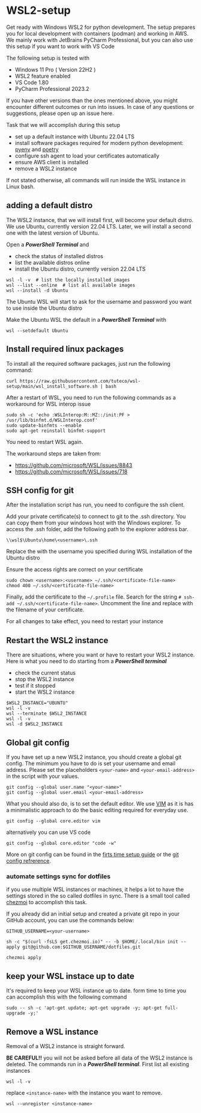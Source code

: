 # WSL2-setup 
Get ready with Windows WSL2 for python development. The setup prepares you for local development with containers (podman) and working in AWS.
We mainly work with JetBrains PyCharm Professional, but you can also use this setup if you want to work with VS Code

The following setup is tested with
- Windows 11 Pro ( Version 22H2 )
- WSL2 feature enabled
- VS Code 1.80
- PyCharm Professional 2023.2

If you have other versions than the ones mentioned above, you might encounter different outcomes or run into issues. 
In case of any questions or suggestions, please open up an issue here.

Task that we will accomplish during this setup 
- set up a default instance with Ubuntu 22.04 LTS
- install software packages required for modern python development: [pyenv](https://github.com/pyenv/pyenv) 
  and [poetry](https://python-poetry.org/docs)
- configure ssh agent to load your certificates automatically
- ensure AWS client is installed
- remove a WSL2 instance

If not stated otherwise, all commands will run inside the WSL instance in Linux bash.

## adding a default distro

The WSL2 instance, that we will install first, will become your default
distro. We use Ubuntu, currently version 22.04 LTS. Later, we will install a second one with the latest version of Ubuntu. 

Open a ___PowerShell Terminal___ and
- check the status of installed distros
- list the available distros online
- install the Ubuntu distro, currently version 22.04 LTS

```
wsl -l -v  # list the locally installed images
wsl --list --online  # list all available images
wsl --install -d Ubuntu
```

The Ubuntu WSL will start to ask for the username and password you want to use inside the Ubuntu distro

Make the Ubuntu WSL the default in a ___PowerShell Terminal___ with
```
wsl --setdefault Ubuntu
```

## Install required linux packages

To install all the required software packages, just run the following command:
```shell
curl https://raw.githubusercontent.com/tuteco/wsl-setup/main/wsl_install_software.sh | bash
```
After a restart of WSL, you need to run the following commands as a workaround for WSL interop issue
```shell
sudo sh -c 'echo :WSLInterop:M::MZ::/init:PF > /usr/lib/binfmt.d/WSLInterop.conf'
sudo update-binfmts --enable
sudo apt-get reinstall binfmt-support
```
You need to restart WSL again.

The workaround steps are taken from:
- https://github.com/microsoft/WSL/issues/8843
- https://github.com/microsoft/WSL/issues/718

## SSH config for git

After the installation script has run, you need to configure the ssh client.

Add your private certificate(s) to connect to git to the .ssh directory. You can copy them from your windows host with 
the Windows explorer. To access the .ssh folder, add the following path to the explorer address bar.

```shell
\\wsl$\Ubuntu\home\<username>\.ssh
```
Replace the <username> with the username you specified during WSL installation of the Ubuntu distro
  
Ensure the access rights are correct on your certificate
```shell
sudo chown <username>:<username> –/.ssh/<certificate-file-name>
chmod 400 –/.ssh/<certificate-file-name>
```

Finally, add the certificate to the `–/.profile` file. 
Search for the string `# ssh-add ~/.ssh/<certificate-file-name>`. 
Uncomment the line and replace <certificate-file-name> with the filename of your certificate.

For all changes to take effect, you need to restart your instance

## Restart the WSL2 instance 
There are situations, where you want or have to restart your WSL2 instance. 
Here is what you need to do starting from a ___PowerShell terminal___
- check the current status
- stop the WSL2 instance
- test if it stopped
- start the WSL2 instance

```
$WSL2_INSTANCE="UBUNTU"
wsl -l -v
wsl --terminate $WSL2_INSTANCE
wsl -l -v
wsl -d $WSL2_INSTANCE
```

## Global git config
If you have set up a new WSL2 instance, you should create a global git config. The minimum you have to do is set your 
username and email address. Please set the placeholders `<your-name>` and `<your-email-address>` in the script with your
values.

```shell
git config --global user.name "<your-name>"
git config --global user.email <your-email-address>
```
What you should also do, is to set the default editor. We use [VIM](https://www.vim.org/docs.php) as it is has a 
minimalistic approach to do the basic editing required for everyday use.
```shell
git config --global core.editor vim
```
alternatively you can use VS code
```shell
git config --global core.editor "code -w"
```

More on git config can be found in the 
[firts time setup guide](https://git-scm.com/book/en/v2/Getting-Started-First-Time-Git-Setup) or the 
[git config refrerence](https://git-scm.com/docs/git-config).

### automate settings sync for dotfiles
if you use multiple WSL instances or machines, it helps a lot to have the settings stored in the so called dotfiles 
in sync. There is a small tool called [chezmoi](https://www.chezmoi.io/) to accomplish this task.

If you already did an initial setup and created a private git repo in your GitHub account, you can use the commands
below:
```shell
GITHUB_USERNAME=<your-username>
```
```shell
sh -c "$(curl -fsLS get.chezmoi.io)" -- -b $HOME/.local/bin init --apply git@github.com:$GITHUB_USERNAME/dotfiles.git
```
```shell
chezmoi apply
```

## keep your WSL instace up to date
  
It's required to keep your WSL instance up to date. form time to time you can accomplish this with the following command
```shell
sudo -- sh -c 'apt-get update; apt-get upgrade -y; apt-get full-upgrade -y;'
```

## Remove a WSL instance
Removal of a WSL2 instance is straight forward. 

__BE CAREFUL!!__ you will not be asked before all data of the WSL2 instance is deleted. The commands run in a
___PowerShell terminal___. First list all existing instances
```
wsl -l -v
```

replace `<instance-name>` with the instance you want to remove.
```
wsl --unregister <instance-name>
```



